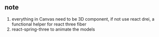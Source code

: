 


















## note
1. everything in Canvas need to be 3D component, if not use react drei, a functional helper for react three fiber 
2. react-spring-three to animate the models
